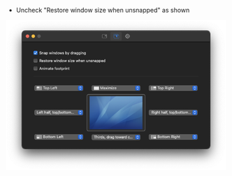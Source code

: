 * Uncheck "Restore window size when unsnapped" as shown 

![](images/rectangle_setting_window_snapping.png)

